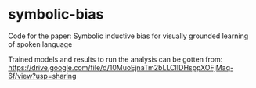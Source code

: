 # symbolic-bias
Code for the paper: Symbolic inductive bias for visually grounded learning of spoken language

Trained models and results to run the analysis can be gotten from: https://drive.google.com/file/d/10MuoEjnaTm2bLLCIIDHsppXOFjMaq-6f/view?usp=sharing
